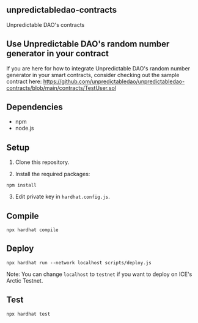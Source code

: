## unpredictabledao-contracts
Unpredictable DAO's contracts

## Use Unpredictable DAO's random number generator in your contract

If you are here for how to integrate Unpredictable DAO's random number generator in your smart contracts, consider checking out the sample contract here: https://github.com/unpredictabledao/unpredictabledao-contracts/blob/main/contracts/TestUser.sol


## Dependencies

* npm
* node.js


## Setup

1. Clone this repository.

2. Install the required packages:
```
npm install
```

3. Edit private key in `hardhat.config.js`.


## Compile

```
npx hardhat compile
```


## Deploy

```
npx hardhat run --network localhost scripts/deploy.js
```

Note: You can change `localhost` to `testnet` if you want to deploy on ICE's Arctic Testnet.


## Test

```
npx hardhat test
```
